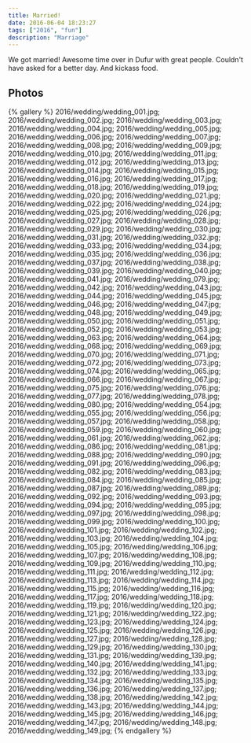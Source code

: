 ```yaml
---
title: Married!
date: 2016-06-04 18:23:27
tags: ["2016", "fun"]
description: "Marriage"
---
```


We got married! Awesome time over in Dufur with great people. Couldn't have asked for a better day. And kickass food.

## Photos
{% gallery %}
2016/wedding/wedding_001.jpg;
2016/wedding/wedding_002.jpg;
2016/wedding/wedding_003.jpg;
2016/wedding/wedding_004.jpg;
2016/wedding/wedding_005.jpg;
2016/wedding/wedding_006.jpg;
2016/wedding/wedding_007.jpg;
2016/wedding/wedding_008.jpg;
2016/wedding/wedding_009.jpg;
2016/wedding/wedding_010.jpg;
2016/wedding/wedding_011.jpg;
2016/wedding/wedding_012.jpg;
2016/wedding/wedding_013.jpg;
2016/wedding/wedding_014.jpg;
2016/wedding/wedding_015.jpg;
2016/wedding/wedding_016.jpg;
2016/wedding/wedding_017.jpg;
2016/wedding/wedding_018.jpg;
2016/wedding/wedding_019.jpg;
2016/wedding/wedding_020.jpg;
2016/wedding/wedding_021.jpg;
2016/wedding/wedding_022.jpg;
2016/wedding/wedding_024.jpg;
2016/wedding/wedding_025.jpg;
2016/wedding/wedding_026.jpg;
2016/wedding/wedding_027.jpg;
2016/wedding/wedding_028.jpg;
2016/wedding/wedding_029.jpg;
2016/wedding/wedding_030.jpg;
2016/wedding/wedding_031.jpg;
2016/wedding/wedding_032.jpg;
2016/wedding/wedding_033.jpg;
2016/wedding/wedding_034.jpg;
2016/wedding/wedding_035.jpg;
2016/wedding/wedding_036.jpg;
2016/wedding/wedding_037.jpg;
2016/wedding/wedding_038.jpg;
2016/wedding/wedding_039.jpg;
2016/wedding/wedding_040.jpg;
2016/wedding/wedding_041.jpg;
2016/wedding/wedding_079.jpg;
2016/wedding/wedding_042.jpg;
2016/wedding/wedding_043.jpg;
2016/wedding/wedding_044.jpg;
2016/wedding/wedding_045.jpg;
2016/wedding/wedding_046.jpg;
2016/wedding/wedding_047.jpg;
2016/wedding/wedding_048.jpg;
2016/wedding/wedding_049.jpg;
2016/wedding/wedding_050.jpg;
2016/wedding/wedding_051.jpg;
2016/wedding/wedding_052.jpg;
2016/wedding/wedding_053.jpg;
2016/wedding/wedding_063.jpg;
2016/wedding/wedding_064.jpg;
2016/wedding/wedding_068.jpg;
2016/wedding/wedding_069.jpg;
2016/wedding/wedding_070.jpg;
2016/wedding/wedding_071.jpg;
2016/wedding/wedding_072.jpg;
2016/wedding/wedding_073.jpg;
2016/wedding/wedding_074.jpg;
2016/wedding/wedding_065.jpg;
2016/wedding/wedding_066.jpg;
2016/wedding/wedding_067.jpg;
2016/wedding/wedding_075.jpg;
2016/wedding/wedding_076.jpg;
2016/wedding/wedding_077.jpg;
2016/wedding/wedding_078.jpg;
2016/wedding/wedding_080.jpg;
2016/wedding/wedding_054.jpg;
2016/wedding/wedding_055.jpg;
2016/wedding/wedding_056.jpg;
2016/wedding/wedding_057.jpg;
2016/wedding/wedding_058.jpg;
2016/wedding/wedding_059.jpg;
2016/wedding/wedding_060.jpg;
2016/wedding/wedding_061.jpg;
2016/wedding/wedding_062.jpg;
2016/wedding/wedding_086.jpg;
2016/wedding/wedding_081.jpg;
2016/wedding/wedding_088.jpg;
2016/wedding/wedding_090.jpg;
2016/wedding/wedding_091.jpg;
2016/wedding/wedding_096.jpg;
2016/wedding/wedding_082.jpg;
2016/wedding/wedding_083.jpg;
2016/wedding/wedding_084.jpg;
2016/wedding/wedding_085.jpg;
2016/wedding/wedding_087.jpg;
2016/wedding/wedding_089.jpg;
2016/wedding/wedding_092.jpg;
2016/wedding/wedding_093.jpg;
2016/wedding/wedding_094.jpg;
2016/wedding/wedding_095.jpg;
2016/wedding/wedding_097.jpg;
2016/wedding/wedding_098.jpg;
2016/wedding/wedding_099.jpg;
2016/wedding/wedding_100.jpg;
2016/wedding/wedding_101.jpg;
2016/wedding/wedding_102.jpg;
2016/wedding/wedding_103.jpg;
2016/wedding/wedding_104.jpg;
2016/wedding/wedding_105.jpg;
2016/wedding/wedding_106.jpg;
2016/wedding/wedding_107.jpg;
2016/wedding/wedding_108.jpg;
2016/wedding/wedding_109.jpg;
2016/wedding/wedding_110.jpg;
2016/wedding/wedding_111.jpg;
2016/wedding/wedding_112.jpg;
2016/wedding/wedding_113.jpg;
2016/wedding/wedding_114.jpg;
2016/wedding/wedding_115.jpg;
2016/wedding/wedding_116.jpg;
2016/wedding/wedding_117.jpg;
2016/wedding/wedding_118.jpg;
2016/wedding/wedding_119.jpg;
2016/wedding/wedding_120.jpg;
2016/wedding/wedding_121.jpg;
2016/wedding/wedding_122.jpg;
2016/wedding/wedding_123.jpg;
2016/wedding/wedding_124.jpg;
2016/wedding/wedding_125.jpg;
2016/wedding/wedding_126.jpg;
2016/wedding/wedding_127.jpg;
2016/wedding/wedding_128.jpg;
2016/wedding/wedding_129.jpg;
2016/wedding/wedding_130.jpg;
2016/wedding/wedding_131.jpg;
2016/wedding/wedding_139.jpg;
2016/wedding/wedding_140.jpg;
2016/wedding/wedding_141.jpg;
2016/wedding/wedding_132.jpg;
2016/wedding/wedding_133.jpg;
2016/wedding/wedding_134.jpg;
2016/wedding/wedding_135.jpg;
2016/wedding/wedding_136.jpg;
2016/wedding/wedding_137.jpg;
2016/wedding/wedding_138.jpg;
2016/wedding/wedding_142.jpg;
2016/wedding/wedding_143.jpg;
2016/wedding/wedding_144.jpg;
2016/wedding/wedding_145.jpg;
2016/wedding/wedding_146.jpg;
2016/wedding/wedding_147.jpg;
2016/wedding/wedding_148.jpg;
2016/wedding/wedding_149.jpg;
{% endgallery %}

